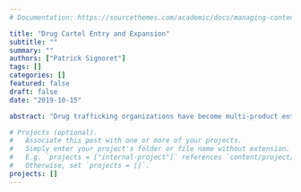 ```yaml
---
# Documentation: https://sourcethemes.com/academic/docs/managing-content/

title: "Drug Cartel Entry and Expansion"
subtitle: ""
summary: ""
authors: ["Patrick Signoret"]
tags: []
categories: []
featured: false
draft: false
date: "2019-10-15"

abstract: "Drug trafficking organizations have become multi-product enterprises with varying levels of organization and presence across the world. In theory and practice, interactions and competition between them are often, but not always, accompanied by negative externalities such as high levels of violence. This paper develops an empirical model to assess when criminal groups enter a new territory and compete with others, and when such behavior produces violent outcomes. The model combines a rent seeking success function with an endogenous sunk cost entry game. We incorporate scale economies within each cartel, which means that entry decisions are not independent across location. This is particularly relevant in illegal markets were entry fixed costs depend on how well a group knows a location is able to establish relationships with local authorities. The model allows for flexible competition patterns between cartels. After estimating the model using detailed homicide data and a novel dataset of cartel presence across Mexico, we evaluate how entry patterns react to various external shocks."

# Projects (optional).
#   Associate this post with one or more of your projects.
#   Simply enter your project's folder or file name without extension.
#   E.g. `projects = ["internal-project"]` references `content/project/deep-learning/index.md`.
#   Otherwise, set `projects = []`.
projects: []
---
```

